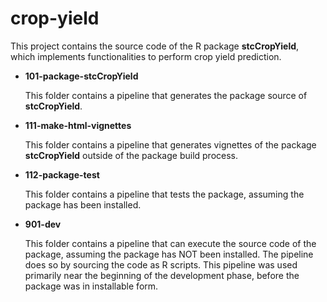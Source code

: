 # crop-yield

This project contains the source code of the R package **stcCropYield**,
which implements functionalities to perform crop yield prediction.

*   **101-package-stcCropYield**

    This folder contains a pipeline that generates the package source
    of **stcCropYield**.

*   **111-make-html-vignettes**

    This folder contains a pipeline that generates vignettes of the package
    **stcCropYield** outside of the package build process.

*   **112-package-test**

    This folder contains a pipeline that tests the package,
    assuming the package has been installed.

*   **901-dev**

    This folder contains a pipeline that can execute the source code of the
    package, assuming the package has NOT been installed.
    The pipeline does so by sourcing the code as R scripts.
    This pipeline was used primarily near the beginning of the development
    phase, before the package was in installable form.
